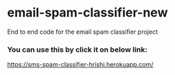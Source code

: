 # email-spam-classifier-new
End to end code for the email spam classifier project
### You can use this by click it on below link:
https://sms-spam-classifier-hrishi.herokuapp.com/
